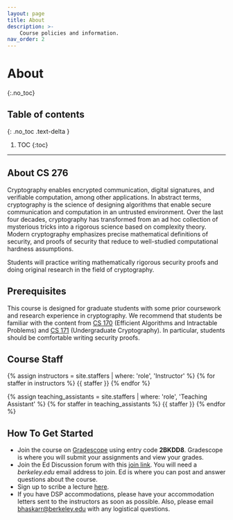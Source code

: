 ```yaml
---
layout: page
title: About
description: >-
    Course policies and information.
nav_order: 2
---
```


# About
{:.no_toc}

## Table of contents
{: .no_toc .text-delta }

1. TOC
{:toc}

---

## About CS 276

Cryptography enables encrypted communication, digital signatures, and verifiable computation, among other applications. In abstract terms, cryptography is the science of designing algorithms that enable secure communication and computation in an untrusted environment. Over the last four decades, cryptography has transformed from an ad hoc collection of mysterious tricks into a rigorous science based on complexity theory. Modern cryptography emphasizes precise mathematical definitions of security, and proofs of security that reduce to well-studied computational hardness assumptions.

Students will practice writing mathematically rigorous security proofs and doing original research in the field of cryptography.

## Prerequisites
This course is designed for graduate students with some prior coursework and research experience in cryptography.
We recommend that students be familiar with the content from [CS 170](https://cs170.org/) (Efficient Algorithms and Intractable Problems) and [CS 171](https://eecs171.com/) (Undergraduate Cryptography). In particular, students should be comfortable writing security proofs.

## Course Staff

{% assign instructors = site.staffers | where: 'role', 'Instructor' %}
{% for staffer in instructors %}
{{ staffer }}
{% endfor %}

{% assign teaching_assistants = site.staffers | where: 'role', 'Teaching Assistant' %}
{% for staffer in teaching_assistants %}
{{ staffer }}
{% endfor %}

## How To Get Started
* Join the course on [Gradescope](https://www.gradescope.com/courses/799228) using entry code **2BKDD8**. Gradescope is where you will submit your assignments and view your grades.
* Join the Ed Discussion forum with this [join link](https://edstem.org/us/join/feHXXN). You will need a *berkeley.edu* email address to join. Ed is where you can post and answer questions about the course.
* Sign up to scribe a lecture [here](https://docs.google.com/spreadsheets/d/174bPvR3db2Uvda138NZWzITQixrS3XxK4Cn-1Ie1gLM/edit?usp=sharing).
* If you have DSP accommodations, please have your accommodation letters sent to the instructors as soon as possible. Also, please email bhaskarr@berkeley.edu with any logistical questions.
